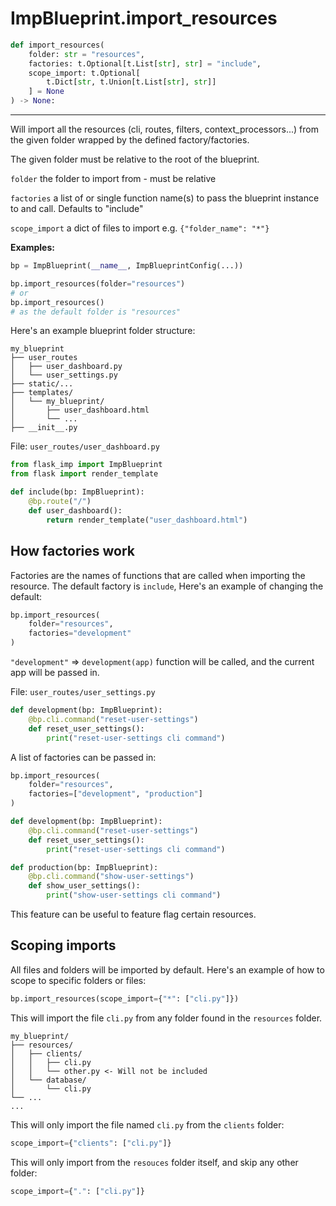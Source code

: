 # ImpBlueprint.import_resources

```python
def import_resources(
    folder: str = "resources",
    factories: t.Optional[t.List[str], str] = "include",
    scope_import: t.Optional[
        t.Dict[str, t.Union[t.List[str], str]]
    ] = None
) -> None:
```

---

Will import all the resources (cli, routes, filters, context_processors...)
from the given folder wrapped by the defined factory/factories.

The given folder must be relative to the root of the blueprint.

`folder` the folder to import from - must be relative

`factories` a list of or single function name(s) to pass the blueprint
instance to and call. Defaults to "include"

`scope_import` a dict of files to import e.g. `{"folder_name": "*"}`

**Examples:**

```python
bp = ImpBlueprint(__name__, ImpBlueprintConfig(...))

bp.import_resources(folder="resources")
# or
bp.import_resources()
# as the default folder is "resources"
```

Here's an example blueprint folder structure:

```text
my_blueprint
├── user_routes
│   ├── user_dashboard.py
│   └── user_settings.py
├── static/...
├── templates/
│   └── my_blueprint/
│       ├── user_dashboard.html
│       └── ...
├── __init__.py
```

File: `user_routes/user_dashboard.py`

```python
from flask_imp import ImpBlueprint
from flask import render_template

def include(bp: ImpBlueprint):
    @bp.route("/")
    def user_dashboard():
        return render_template("user_dashboard.html")
```

## How factories work

Factories are the names of functions that are called when importing the resource.
The default factory is `include`, Here's an example of changing the default:

```python
bp.import_resources(
    folder="resources",
    factories="development"
)
```

`"development"` => `development(app)` function will be called, and the current app will be passed in.

File: `user_routes/user_settings.py`

```python
def development(bp: ImpBlueprint):
    @bp.cli.command("reset-user-settings")
    def reset_user_settings():
        print("reset-user-settings cli command")
```

A list of factories can be passed in:

```python
bp.import_resources(
    folder="resources",
    factories=["development", "production"]
)
```

```python
def development(bp: ImpBlueprint):
    @bp.cli.command("reset-user-settings")
    def reset_user_settings():
        print("reset-user-settings cli command")

def production(bp: ImpBlueprint):
    @bp.cli.command("show-user-settings")
    def show_user_settings():
        print("show-user-settings cli command")
```

This feature can be useful to feature flag certain resources.

## Scoping imports

All files and folders will be imported by default. Here's an example of how to scope to
specific folders or files:

```python
bp.import_resources(scope_import={"*": ["cli.py"]})
```

This will import the file `cli.py` from any folder found in the `resources` folder.

```text
my_blueprint/
├── resources/
│   ├── clients/
│   │   ├── cli.py
│   │   └── other.py <- Will not be included
│   └── database/
│       └── cli.py
└── ...
...
```

This will only import the file named `cli.py` from the `clients` folder:

```python
scope_import={"clients": ["cli.py"]}
```

This will only import from the `resouces` folder itself, and skip any other folder:

```python
scope_import={".": ["cli.py"]}
```
